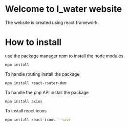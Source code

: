 # Welcome to I_water website

The website is created using react framework.

# How to install

use the package manager npm to install the node modules

``` bash
npm install
```
To handle routing install the package 

```bash
npm install react-router-dom
```
To handle the php API install the package

```bash
npm install axios
```
To install react icons

```bash
npm install react-icons --save
```

